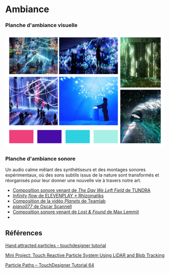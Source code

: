 # Ambiance

<!-- Ici mettre tous les documents et références associés à l'établissement de l'ambiance du projet   -->
### Planche d'ambiance visuelle
![moodboard](https://github.com/tprangers/internature/blob/main/assets/internature_moodboard.jpg?raw=true)

### Planche d'ambiance sonore
Un audio calme mêlant des synthétiseurs et des montages sonores expérimentaux, où des sons subtils issus de la nature sont transformés et réorganisés pour leur donner une nouvelle vie à travers notre art.

- [Composition sonore venant de *The Day We Left Field* de TUNDRA](https://m.youtube.com/watch?v=4XeSs9a1rLQ&list=PLBBz6wzKh2tMFQ-kCNZKN96oCJCIcehtk&index=1&pp=gAQBiAQB)
- [*Infinity flow* de ELEVENPLAY × Rhizomatiks](https://www.youtube.com/watch?app=desktop&v=xTaIXO6ufGw)
- [Composition de la vidéo *Planets* de Teamlab](https://www.youtube.com/watch?app=desktop&v=-uJTk_mRmUY)
- [*piano077* de Oscar Scannell](https://www.youtube.com/watch?app=desktop&v=oGSitxblbAg)
- [Composition sonore venant de *Lost & Found* de Max Lemmit](https://www.youtube.com/watch?app=desktop&v=gpSLtYSHFmg)
- 
## Références

[Hand attracted particles - touchdesigner tutorial](https://www.youtube.com/watch?v=0agyZ8gVZ1E)

[Mini Project: Touch Reactive Particle System Using LiDAR and Blob Tracking](https://www.youtube.com/watch?v=miK39CxCHJc)

[Particle Paths – TouchDesigner Tutorial 64](https://www.youtube.com/watch?v=JeRPGeYBwXo)
